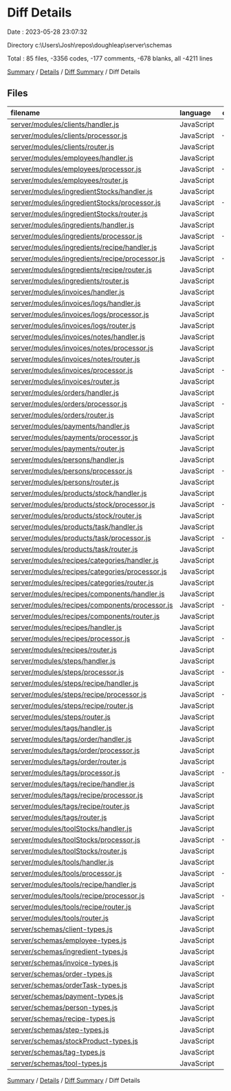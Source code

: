 # Diff Details

Date : 2023-05-28 23:07:32

Directory c:\\Users\\Josh\\repos\\doughleap\\server\\schemas

Total : 85 files,  -3356 codes, -177 comments, -678 blanks, all -4211 lines

[Summary](results.md) / [Details](details.md) / [Diff Summary](diff.md) / Diff Details

## Files
| filename | language | code | comment | blank | total |
| :--- | :--- | ---: | ---: | ---: | ---: |
| [server/modules/clients/handler.js](/server/modules/clients/handler.js) | JavaScript | -76 | 0 | -7 | -83 |
| [server/modules/clients/processor.js](/server/modules/clients/processor.js) | JavaScript | -148 | -9 | -22 | -179 |
| [server/modules/clients/router.js](/server/modules/clients/router.js) | JavaScript | -20 | 0 | -6 | -26 |
| [server/modules/employees/handler.js](/server/modules/employees/handler.js) | JavaScript | -90 | 0 | -7 | -97 |
| [server/modules/employees/processor.js](/server/modules/employees/processor.js) | JavaScript | -223 | -18 | -36 | -277 |
| [server/modules/employees/router.js](/server/modules/employees/router.js) | JavaScript | -20 | 0 | -6 | -26 |
| [server/modules/ingredientStocks/handler.js](/server/modules/ingredientStocks/handler.js) | JavaScript | -53 | 0 | -6 | -59 |
| [server/modules/ingredientStocks/processor.js](/server/modules/ingredientStocks/processor.js) | JavaScript | -149 | -12 | -24 | -185 |
| [server/modules/ingredientStocks/router.js](/server/modules/ingredientStocks/router.js) | JavaScript | -25 | 0 | -6 | -31 |
| [server/modules/ingredients/handler.js](/server/modules/ingredients/handler.js) | JavaScript | -56 | 0 | -6 | -62 |
| [server/modules/ingredients/processor.js](/server/modules/ingredients/processor.js) | JavaScript | -129 | -11 | -22 | -162 |
| [server/modules/ingredients/recipe/handler.js](/server/modules/ingredients/recipe/handler.js) | JavaScript | -52 | 0 | -6 | -58 |
| [server/modules/ingredients/recipe/processor.js](/server/modules/ingredients/recipe/processor.js) | JavaScript | -128 | -9 | -24 | -161 |
| [server/modules/ingredients/recipe/router.js](/server/modules/ingredients/recipe/router.js) | JavaScript | -25 | 0 | -6 | -31 |
| [server/modules/ingredients/router.js](/server/modules/ingredients/router.js) | JavaScript | -22 | 0 | -7 | -29 |
| [server/modules/invoices/handler.js](/server/modules/invoices/handler.js) | JavaScript | -45 | 0 | -5 | -50 |
| [server/modules/invoices/logs/handler.js](/server/modules/invoices/logs/handler.js) | JavaScript | -32 | 0 | -4 | -36 |
| [server/modules/invoices/logs/processor.js](/server/modules/invoices/logs/processor.js) | JavaScript | -42 | -1 | -9 | -52 |
| [server/modules/invoices/logs/router.js](/server/modules/invoices/logs/router.js) | JavaScript | -10 | 0 | -5 | -15 |
| [server/modules/invoices/notes/handler.js](/server/modules/invoices/notes/handler.js) | JavaScript | -29 | 0 | -4 | -33 |
| [server/modules/invoices/notes/processor.js](/server/modules/invoices/notes/processor.js) | JavaScript | -41 | -2 | -11 | -54 |
| [server/modules/invoices/notes/router.js](/server/modules/invoices/notes/router.js) | JavaScript | -10 | 0 | -5 | -15 |
| [server/modules/invoices/processor.js](/server/modules/invoices/processor.js) | JavaScript | -101 | -3 | -18 | -122 |
| [server/modules/invoices/router.js](/server/modules/invoices/router.js) | JavaScript | -15 | 0 | -6 | -21 |
| [server/modules/orders/handler.js](/server/modules/orders/handler.js) | JavaScript | -70 | 0 | -7 | -77 |
| [server/modules/orders/processor.js](/server/modules/orders/processor.js) | JavaScript | -152 | -16 | -37 | -205 |
| [server/modules/orders/router.js](/server/modules/orders/router.js) | JavaScript | -22 | -2 | -7 | -31 |
| [server/modules/payments/handler.js](/server/modules/payments/handler.js) | JavaScript | -32 | 0 | -4 | -36 |
| [server/modules/payments/processor.js](/server/modules/payments/processor.js) | JavaScript | -86 | -5 | -22 | -113 |
| [server/modules/payments/router.js](/server/modules/payments/router.js) | JavaScript | -10 | 0 | -6 | -16 |
| [server/modules/persons/handler.js](/server/modules/persons/handler.js) | JavaScript | -78 | 0 | -7 | -85 |
| [server/modules/persons/processor.js](/server/modules/persons/processor.js) | JavaScript | -130 | -9 | -26 | -165 |
| [server/modules/persons/router.js](/server/modules/persons/router.js) | JavaScript | -20 | 0 | -6 | -26 |
| [server/modules/products/stock/handler.js](/server/modules/products/stock/handler.js) | JavaScript | -52 | 0 | -7 | -59 |
| [server/modules/products/stock/processor.js](/server/modules/products/stock/processor.js) | JavaScript | -114 | -6 | -26 | -146 |
| [server/modules/products/stock/router.js](/server/modules/products/stock/router.js) | JavaScript | -25 | 0 | -5 | -30 |
| [server/modules/products/task/handler.js](/server/modules/products/task/handler.js) | JavaScript | -56 | 0 | -7 | -63 |
| [server/modules/products/task/processor.js](/server/modules/products/task/processor.js) | JavaScript | -133 | -9 | -24 | -166 |
| [server/modules/products/task/router.js](/server/modules/products/task/router.js) | JavaScript | -20 | 0 | -5 | -25 |
| [server/modules/recipes/categories/handler.js](/server/modules/recipes/categories/handler.js) | JavaScript | -43 | 0 | -6 | -49 |
| [server/modules/recipes/categories/processor.js](/server/modules/recipes/categories/processor.js) | JavaScript | -79 | -6 | -21 | -106 |
| [server/modules/recipes/categories/router.js](/server/modules/recipes/categories/router.js) | JavaScript | -24 | 0 | -5 | -29 |
| [server/modules/recipes/components/handler.js](/server/modules/recipes/components/handler.js) | JavaScript | -53 | 0 | -7 | -60 |
| [server/modules/recipes/components/processor.js](/server/modules/recipes/components/processor.js) | JavaScript | -108 | -6 | -23 | -137 |
| [server/modules/recipes/components/router.js](/server/modules/recipes/components/router.js) | JavaScript | -25 | 0 | -5 | -30 |
| [server/modules/recipes/handler.js](/server/modules/recipes/handler.js) | JavaScript | -57 | 0 | -7 | -64 |
| [server/modules/recipes/processor.js](/server/modules/recipes/processor.js) | JavaScript | -137 | -7 | -22 | -166 |
| [server/modules/recipes/router.js](/server/modules/recipes/router.js) | JavaScript | -24 | 0 | -6 | -30 |
| [server/modules/steps/handler.js](/server/modules/steps/handler.js) | JavaScript | -50 | 0 | -6 | -56 |
| [server/modules/steps/processor.js](/server/modules/steps/processor.js) | JavaScript | -111 | -4 | -18 | -133 |
| [server/modules/steps/recipe/handler.js](/server/modules/steps/recipe/handler.js) | JavaScript | -50 | 0 | -6 | -56 |
| [server/modules/steps/recipe/processor.js](/server/modules/steps/recipe/processor.js) | JavaScript | -197 | -16 | -30 | -243 |
| [server/modules/steps/recipe/router.js](/server/modules/steps/recipe/router.js) | JavaScript | -20 | 0 | -6 | -26 |
| [server/modules/steps/router.js](/server/modules/steps/router.js) | JavaScript | -22 | 0 | -7 | -29 |
| [server/modules/tags/handler.js](/server/modules/tags/handler.js) | JavaScript | -51 | 0 | -7 | -58 |
| [server/modules/tags/order/handler.js](/server/modules/tags/order/handler.js) | JavaScript | -41 | 0 | -6 | -47 |
| [server/modules/tags/order/processor.js](/server/modules/tags/order/processor.js) | JavaScript | -92 | -3 | -16 | -111 |
| [server/modules/tags/order/router.js](/server/modules/tags/order/router.js) | JavaScript | -12 | 0 | -5 | -17 |
| [server/modules/tags/processor.js](/server/modules/tags/processor.js) | JavaScript | -103 | -3 | -21 | -127 |
| [server/modules/tags/recipe/handler.js](/server/modules/tags/recipe/handler.js) | JavaScript | -40 | 0 | -6 | -46 |
| [server/modules/tags/recipe/processor.js](/server/modules/tags/recipe/processor.js) | JavaScript | -92 | -3 | -15 | -110 |
| [server/modules/tags/recipe/router.js](/server/modules/tags/recipe/router.js) | JavaScript | -12 | 0 | -5 | -17 |
| [server/modules/tags/router.js](/server/modules/tags/router.js) | JavaScript | -17 | 0 | -6 | -23 |
| [server/modules/toolStocks/handler.js](/server/modules/toolStocks/handler.js) | JavaScript | -55 | 0 | -7 | -62 |
| [server/modules/toolStocks/processor.js](/server/modules/toolStocks/processor.js) | JavaScript | -150 | -8 | -26 | -184 |
| [server/modules/toolStocks/router.js](/server/modules/toolStocks/router.js) | JavaScript | -20 | 0 | -5 | -25 |
| [server/modules/tools/handler.js](/server/modules/tools/handler.js) | JavaScript | -51 | 0 | -7 | -58 |
| [server/modules/tools/processor.js](/server/modules/tools/processor.js) | JavaScript | -113 | -7 | -20 | -140 |
| [server/modules/tools/recipe/handler.js](/server/modules/tools/recipe/handler.js) | JavaScript | -53 | 0 | -7 | -60 |
| [server/modules/tools/recipe/processor.js](/server/modules/tools/recipe/processor.js) | JavaScript | -133 | -10 | -24 | -167 |
| [server/modules/tools/recipe/router.js](/server/modules/tools/recipe/router.js) | JavaScript | -20 | 0 | -5 | -25 |
| [server/modules/tools/router.js](/server/modules/tools/router.js) | JavaScript | -22 | 0 | -6 | -28 |
| [server/schemas/client-types.js](/server/schemas/client-types.js) | JavaScript | 73 | 0 | 7 | 80 |
| [server/schemas/employee-types.js](/server/schemas/employee-types.js) | JavaScript | 84 | 0 | 7 | 91 |
| [server/schemas/ingredient-types.js](/server/schemas/ingredient-types.js) | JavaScript | 195 | 3 | 21 | 219 |
| [server/schemas/invoice-types.js](/server/schemas/invoice-types.js) | JavaScript | 122 | 0 | 12 | 134 |
| [server/schemas/order-types.js](/server/schemas/order-types.js) | JavaScript | 64 | 0 | 7 | 71 |
| [server/schemas/orderTask-types.js](/server/schemas/orderTask-types.js) | JavaScript | 56 | 0 | 7 | 63 |
| [server/schemas/payment-types.js](/server/schemas/payment-types.js) | JavaScript | 27 | 0 | 3 | 30 |
| [server/schemas/person-types.js](/server/schemas/person-types.js) | JavaScript | 73 | 0 | 7 | 80 |
| [server/schemas/recipe-types.js](/server/schemas/recipe-types.js) | JavaScript | 146 | 0 | 18 | 164 |
| [server/schemas/step-types.js](/server/schemas/step-types.js) | JavaScript | 101 | 2 | 13 | 116 |
| [server/schemas/stockProduct-types.js](/server/schemas/stockProduct-types.js) | JavaScript | 51 | 0 | 7 | 58 |
| [server/schemas/tag-types.js](/server/schemas/tag-types.js) | JavaScript | 117 | 0 | 15 | 132 |
| [server/schemas/tool-types.js](/server/schemas/tool-types.js) | JavaScript | 153 | 3 | 21 | 177 |

[Summary](results.md) / [Details](details.md) / [Diff Summary](diff.md) / Diff Details
